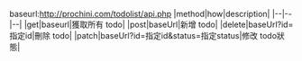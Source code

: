 baseurl:http://prochini.com/todolist/api.php
|method|how|description|
|--|--|--|
|get|baseurl|獲取所有 todo|
|post|baseUrl|新增 todo|
|delete|baseUrl?id=指定id|刪除 todo|
|patch|baseUrl?id=指定id&status=指定status|修改 todo狀態|